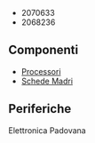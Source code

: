 - 2070633
- 2068236
## Componenti
- [Processori](componenti/processori.md)
- [Schede Madri](componenti/schede_madri.md)
## Periferiche
Elettronica Padovana
